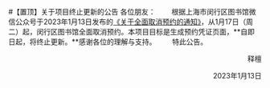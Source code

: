 #【置顶】关于项目终止更新的公告
各位朋友：
&emsp;&emsp;根据上海市闵行区图书馆微信公众号于2023年1月13日发布的[《关于全面取消预约的通知》](https://mp.weixin.qq.com/s/8XBdsexVBn3ZEfLJTIuiFg "从1月17日（周二）起，闵行区图书馆全面取消预约")，从1月17日（周二）起，闵行区图书馆全面取消预约。本项目目标是生成预约凭证页面，**自即日起，将终止更新。**感谢各位的理解与支持。
&emsp;&emsp;特此公告。
<p align="right">释檀</p>
<p align="right">2023年1月13日</p>
